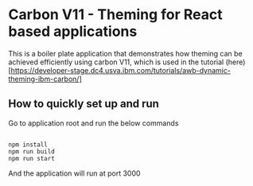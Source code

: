 # Carbon V11 - Theming for React based applications

This is a boiler plate application that demonstrates how theming can be achieved efficiently using carbon V11, which is used in the tutorial (here)[https://developer-stage.dc4.usva.ibm.com/tutorials/awb-dynamic-theming-ibm-carbon/]

## How to quickly set up and run 

Go to application root and run the below commands

```curl

npm install
npm run build
npm run start

```
And the application will run at port 3000


